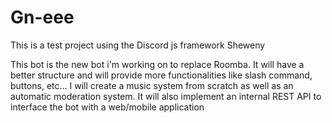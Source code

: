 # Gn-eee

This is a test project using the Discord js framework Sheweny

This bot is the new bot i'm working on to replace Roomba.
It will have a better structure and will provide more functionalities like slash command, buttons, etc...
I will create a music system from scratch as well as an automatic moderation system.
It will also implement an internal REST API to interface the bot with a web/mobile application
